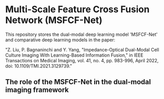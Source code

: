 # Multi-Scale Feature Cross Fusion Network (MSFCF-Net)

This repository stores the dual-modal deep learning model 'MSFCF-Net' and comparative deep learning models
in the paper:

"Z. Liu, P. Bagnaninchi and Y. Yang, "Impedance-Optical Dual-Modal Cell Culture Imaging With Learning-Based Information Fusion," in IEEE Transactions on Medical Imaging, vol. 41, no. 4, pp. 983-996, April 2022, doi: 10.1109/TMI.2021.3129739."

The role of the MSFCF-Net in the dual-modal imaging framework
-------------------------------------------------------------
